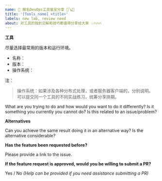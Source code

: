 ```yaml
---
name: 🚀 报名DevOps工具鉴宝分享 💠🪕💎 
title: '[Tools_name] <title>'
labels: new lab, review need
about: 对工具的独到见解和技巧都值得分享给大家 💡🔥🔥🔥
---
```

<!--
说明

>请分享者想要分享的工具和内容，主办方确认了提议之后，就用通过pr把分享内容提交上来。所有分享内容都放在同子目录中，用 Readme.md 描述所有操作步骤，操作过程中所必要的代码和配置文件也需要放在这个目录中。
-->



**工具**

尽量选择最常用的版本和运行环境。

* 名称：
* 版本：
* 操作系统：


注：
> 操作系统：如果涉及各种分布式处理，或者服务器客户端的，分别说明。
> 可以提交同一个工具的不同实战练习，统筹分享排期。

What are you trying to do and how would you want to do it differently? Is it something you currently you cannot do? Is this related to an issue/problem?

**Alternatives**

Can you achieve the same result doing it in an alternative way? Is the alternative considerable?

**Has the feature been requested before?**

Please provide a link to the issue.

**If the feature request is approved, would you be willing to submit a PR?**

Yes / No _(Help can be provided if you need assistance submitting a PR)_

